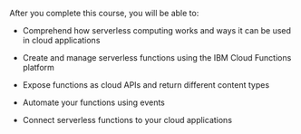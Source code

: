 After you complete this course, you will be able to:

- Comprehend how serverless computing works and ways it can be used in cloud applications

- Create and manage serverless functions using the IBM Cloud Functions platform

- Expose functions as cloud APIs and return different content types

- Automate your functions using events

- Connect serverless functions to your cloud applications
